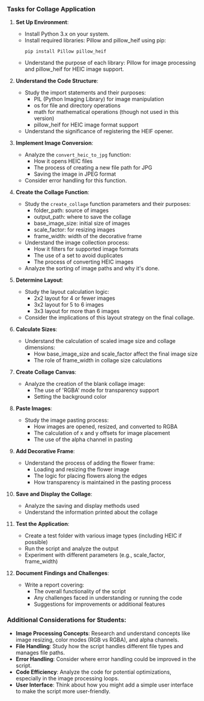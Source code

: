 
### Tasks for Collage Application

1. **Set Up Environment**:
   - Install Python 3.x on your system.
   - Install required libraries: Pillow and pillow_heif using pip:
     ```
     pip install Pillow pillow_heif
     ```
   - Understand the purpose of each library: Pillow for image processing and pillow_heif for HEIC image support.

2. **Understand the Code Structure**:
   - Study the import statements and their purposes:
     - PIL (Python Imaging Library) for image manipulation
     - os for file and directory operations
     - math for mathematical operations (though not used in this version)
     - pillow_heif for HEIC image format support
   - Understand the significance of registering the HEIF opener.

3. **Implement Image Conversion**:
   - Analyze the `convert_heic_to_jpg` function:
     - How it opens HEIC files
     - The process of creating a new file path for JPG
     - Saving the image in JPEG format
   - Consider error handling for this function.

4. **Create the Collage Function**:
   - Study the `create_collage` function parameters and their purposes:
     - folder_path: source of images
     - output_path: where to save the collage
     - base_image_size: initial size of images
     - scale_factor: for resizing images
     - frame_width: width of the decorative frame
   - Understand the image collection process:
     - How it filters for supported image formats
     - The use of a set to avoid duplicates
     - The process of converting HEIC images
   - Analyze the sorting of image paths and why it's done.

5. **Determine Layout**:
   - Study the layout calculation logic:
     - 2x2 layout for 4 or fewer images
     - 3x2 layout for 5 to 6 images
     - 3x3 layout for more than 6 images
   - Consider the implications of this layout strategy on the final collage.

6. **Calculate Sizes**:
   - Understand the calculation of scaled image size and collage dimensions:
     - How base_image_size and scale_factor affect the final image size
     - The role of frame_width in collage size calculations

7. **Create Collage Canvas**:
   - Analyze the creation of the blank collage image:
     - The use of 'RGBA' mode for transparency support
     - Setting the background color

8. **Paste Images**:
   - Study the image pasting process:
     - How images are opened, resized, and converted to RGBA
     - The calculation of x and y offsets for image placement
     - The use of the alpha channel in pasting

9. **Add Decorative Frame**:
   - Understand the process of adding the flower frame:
     - Loading and resizing the flower image
     - The logic for placing flowers along the edges
     - How transparency is maintained in the pasting process

10. **Save and Display the Collage**:
    - Analyze the saving and display methods used
    - Understand the information printed about the collage

11. **Test the Application**:
    - Create a test folder with various image types (including HEIC if possible)
    - Run the script and analyze the output
    - Experiment with different parameters (e.g., scale_factor, frame_width)

12. **Document Findings and Challenges**:
    - Write a report covering:
      - The overall functionality of the script
      - Any challenges faced in understanding or running the code
      - Suggestions for improvements or additional features

### Additional Considerations for Students:

- **Image Processing Concepts**: Research and understand concepts like image resizing, color modes (RGB vs RGBA), and alpha channels.
- **File Handling**: Study how the script handles different file types and manages file paths.
- **Error Handling**: Consider where error handling could be improved in the script.
- **Code Efficiency**: Analyze the code for potential optimizations, especially in the image processing loops.
- **User Interface**: Think about how you might add a simple user interface to make the script more user-friendly.
